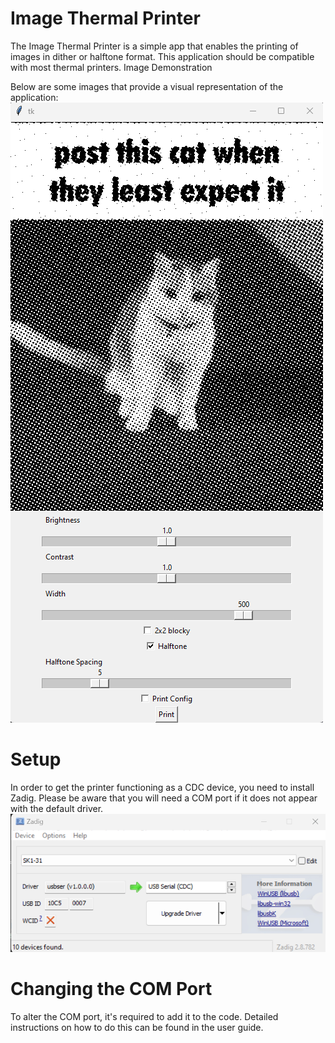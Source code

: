 # Image Thermal Printer

The Image Thermal Printer is a simple app that enables the printing of images in dither or halftone format. This application should be compatible with most thermal printers.
Image Demonstration

Below are some images that provide a visual representation of the application:
![image](./exampleimg.png)

# Setup

In order to get the printer functioning as a CDC device, you need to install Zadig. Please be aware that you will need a COM port if it does not appear with the default driver.
![image](./zadicimg.png)

# Changing the COM Port

To alter the COM port, it's required to add it to the code. Detailed instructions on how to do this can be found in the user guide.
